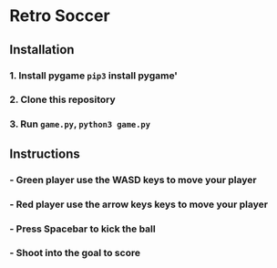 # Retro Soccer

## Installation
### 1. Install pygame `pip3` install pygame'
### 2. Clone this repository
### 3. Run `game.py`, `python3 game.py`

## Instructions 
### - Green player use the WASD keys to move your player
### - Red player use the arrow keys keys to move your player
### - Press Spacebar to kick the ball
### - Shoot into the goal to score